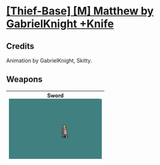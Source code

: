 # [\[Thief-Base\] \[M\] Matthew by GabrielKnight +Knife](./)
## Credits

Animation by GabrielKnight, Skitty.

## Weapons

| <b>Sword</b><br/><img alt="Sword animation" src="./1.%20Sword%20(Knife)/Sword.gif"/> |
| :---: |
